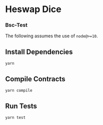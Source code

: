 # Heswap Dice

### Bsc-Test

The following assumes the use of `node@>=10`.

## Install Dependencies

`yarn`

## Compile Contracts

`yarn compile`

## Run Tests

`yarn test`
